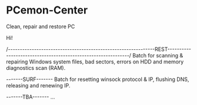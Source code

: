 # PCemon-Center
Clean, repair and restore PC

Hi!

/--------------------------------------------------------------REST--------------------------------------------------------------/
Batch for scanning & repairing Windows system files, bad sectors, errors on HDD and memory diagnostics scan (RAM).

-------SURF-------
Batch for resetting winsock protocol & IP, flushing DNS, releasing and renewing IP.

-------TBA-------
...
